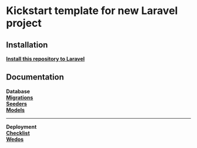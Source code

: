 # Kickstart template for new Laravel project  

## Installation  
__[Install this repository to Laravel](README-installation.md)__  


## Documentation  
__Database__  
__[Migrations](database/migrations/README-migrations.md)__  
__[Seeders](database/seeds/README-seeders.md)__  
__[Models](app/Models/readme.md)__  


---  
__Deployment__  
__[Checklist](documentation/deployment/deployment-checklist.md)__  
__[Wedos](documentation/deployment/wedos-deployment.md)__  
  